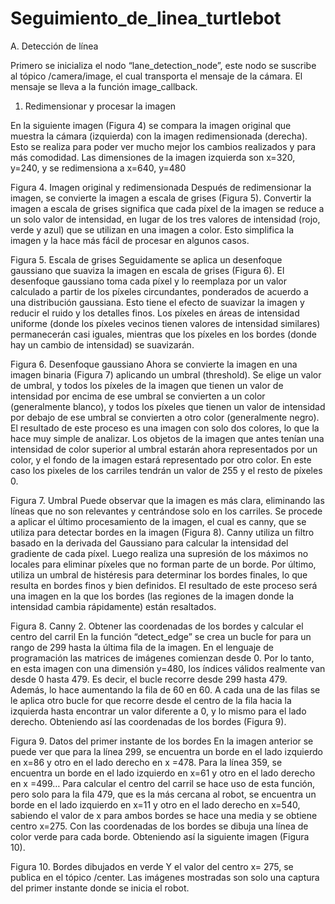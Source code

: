 # Seguimiento_de_linea_turtlebot
A.	Detección de línea

Primero se inicializa el nodo “lane_detection_node”, este nodo se suscribe al tópico /camera/image, el cual transporta el mensaje de la cámara. El mensaje se lleva a la función image_callback.

1.	Redimensionar y procesar la imagen

En la siguiente imagen (Figura 4) se compara la imagen original que muestra la cámara (izquierda) con la imagen redimensionada (derecha). Esto se realiza para poder ver mucho mejor los cambios realizados y para más comodidad. Las dimensiones de la imagen izquierda son x=320, y=240, y se redimensiona a x=640, y=480
 
Figura 4. Imagen original y redimensionada
Después de redimensionar la imagen, se convierte la imagen a escala de grises (Figura 5).
Convertir la imagen a escala de grises significa que cada píxel de la imagen se reduce a un solo valor de intensidad, en lugar de los tres valores de intensidad (rojo, verde y azul) que se utilizan en una imagen a color. Esto simplifica la imagen y la hace más fácil de procesar en algunos casos.
 
Figura 5. Escala de grises
Seguidamente se aplica un desenfoque gaussiano que suaviza la imagen en escala de grises (Figura 6).
El desenfoque gaussiano toma cada píxel y lo reemplaza por un valor calculado a partir de los píxeles circundantes, ponderados de acuerdo a una distribución gaussiana. Esto tiene el efecto de suavizar la imagen y reducir el ruido y los detalles finos. Los píxeles en áreas de intensidad uniforme (donde los píxeles vecinos tienen valores de intensidad similares) permanecerán casi iguales, mientras que los píxeles en los bordes (donde hay un cambio de intensidad) se suavizarán.
 
Figura 6. Desenfoque gaussiano
Ahora se convierte la imagen en una imagen binaria (Figura 7) aplicando un umbral (threshold). Se elige un valor de umbral, y todos los píxeles de la imagen que tienen un valor de intensidad por encima de ese umbral se convierten a un color (generalmente blanco), y todos los píxeles que tienen un valor de intensidad por debajo de ese umbral se convierten a otro color (generalmente negro). 
El resultado de este proceso es una imagen con solo dos colores, lo que la hace muy simple de analizar. Los objetos de la imagen que antes tenían una intensidad de color superior al umbral estarán ahora representados por un color, y el fondo de la imagen estará representado por otro color. 
En este caso los pixeles de los carriles tendrán un valor de 255 y el resto de píxeles 0.
 
Figura 7. Umbral
Puede observar que la imagen es más clara, eliminando las líneas que no son relevantes y centrándose solo en los carriles.
Se procede a aplicar el último procesamiento de la imagen, el cual es canny, que se utiliza para detectar bordes en la imagen (Figura 8).
Canny utiliza un filtro basado en la derivada del Gaussiano para calcular la intensidad del gradiente de cada píxel. Luego realiza una supresión de los máximos no locales para eliminar píxeles que no forman parte de un borde. Por último, utiliza un umbral de histéresis para determinar los bordes finales, lo que resulta en bordes finos y bien definidos.
El resultado de este proceso será una imagen en la que los bordes (las regiones de la imagen donde la intensidad cambia rápidamente) están resaltados.
 
Figura 8. Canny
2.	Obtener las coordenadas de los bordes y calcular el centro del carril
En la función “detect_edge” se crea un bucle for para un rango de 299 hasta la última fila de la imagen. En el lenguaje de programación las matrices de imágenes comienzan desde 0. Por lo tanto, en esta imagen con una dimensión y=480, los índices válidos realmente van desde 0 hasta 479. Es decir, el bucle recorre desde 299 hasta 479. Además, lo hace aumentando la fila de 60 en 60.
A cada una de las filas se le aplica otro bucle for que recorre desde el centro de la fila hacia la izquierda hasta encontrar un valor diferente a 0, y lo mismo para el lado derecho.
Obteniendo así las coordenadas de los bordes (Figura 9).
 
Figura 9. Datos del primer instante de los bordes
En la imagen anterior se puede ver que para la línea 299, se encuentra un borde en el lado izquierdo en x=86 y otro en el lado derecho en x =478. Para la línea 359, se encuentra un borde en el lado izquierdo en x=61 y otro en el lado derecho en x =499…
Para calcular el centro del carril se hace uso de esta función, pero solo para la fila 479, que es la más cercana al robot, se encuentra un borde en el lado izquierdo en x=11 y otro en el lado derecho en x=540, sabiendo el valor de x para ambos bordes se hace una media y se obtiene centro x=275.
Con las coordenadas de los bordes se dibuja una línea de color verde para cada borde. Obteniendo así la siguiente imagen (Figura 10).
 
Figura 10. Bordes dibujados en verde
Y el valor del centro x= 275, se publica en el tópico /center.
Las imágenes mostradas son solo una captura del primer instante donde se inicia el robot.

